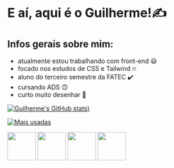 # E aí, aqui é o Guilherme!✍️

## Infos gerais sobre mim:

- atualmente estou trabalhando com front-end 😃
- focado nos estudos de CSS e Tailwind 🔥
- aluno do terceiro semestre da FATEC ✔️
- cursando ADS 🙃
- curto muito desenhar 🎨

[![Guilherme's GitHub stats](https://github-readme-stats.vercel.app/api?username=Guidll&count_private=true&show_icons=true&theme=react))](https://github.com/Guidll/github-readme-stats)

[![Mais usadas](https://github-readme-stats.vercel.app/api/top-langs/?username=Guidll&layout=compact&theme=react)](https://github.com/Guidll/github-readme-stats)

<div style="display:inline-block">
  <img style="height:64px" src="https://cdn.jsdelivr.net/gh/devicons/devicon/icons/html5/html5-original-wordmark.svg" />

  <img style="height:64px" src="https://cdn.jsdelivr.net/gh/devicons/devicon/icons/css3/css3-original-wordmark.svg" />

  <img style="height:64px" src="https://cdn.jsdelivr.net/gh/devicons/devicon/icons/tailwindcss/tailwindcss-plain.svg" />

  <img style="height:64px" src="https://cdn.jsdelivr.net/gh/devicons/devicon/icons/python/python-original-wordmark.svg" />
</div>
